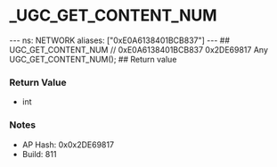 # _UGC_GET_CONTENT_NUM

--- ns: NETWORK aliases: ["0xE0A6138401BCB837"] --- ## UGC_GET_CONTENT_NUM  // 0xE0A6138401BCB837 0x2DE69817 Any UGC_GET_CONTENT_NUM();  ## Return value

### Return Value
* int

### Notes
* AP Hash: 0x0x2DE69817
* Build: 811

